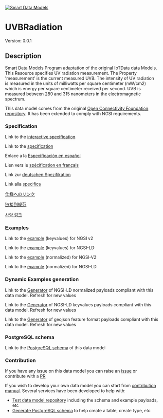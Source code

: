 [![Smart Data Models](https://smartdatamodels.org/wp-content/uploads/2022/01/SmartDataModels_logo.png "Logo")](https://smartdatamodels.org)
# UVBRadiation
Version: 0.0.1

## Description 

Smart Data Models Program adaptation of the original IoTData data Models. This Resource specifies UV radiation measurement. The Property 'measurement' is the current measured UVB. The intensity of UV radiation is measured in the units of milliwatts per square centimeter (mW/cm2) which is energy per square centimeter received per second. UVB is measured between 280 and 315 nanometers in the electromagnetic spectrum.

This data model comes from the original [Open Connectivity Foundation repository](https://github.com/openconnectivityfoundation/IoTDataModels). It has been extended to comply with NGSI requirements.
### Specification

Link to the [interactive specification](https://swagger.lab.fiware.org/?url=https://smart-data-models.github.io/dataModel.OCF/UVBRadiation/swagger.yaml)

Link to the [specification](https://github.com/smart-data-models/dataModel.OCF/blob/master/UVBRadiation/doc/spec.md)

Enlace a la [Especificación en español](https://github.com/smart-data-models/dataModel.OCF/blob/master/UVBRadiation/doc/spec_ES.md)

Lien vers le [spécification en français](https://github.com/smart-data-models/dataModel.OCF/blob/master/UVBRadiation/doc/spec_FR.md)

Link zur [deutschen Spezifikation](https://github.com/smart-data-models/dataModel.OCF/blob/master/UVBRadiation/doc/spec_DE.md)

Link alla [specifica](https://github.com/smart-data-models/dataModel.OCF/blob/master/UVBRadiation/doc/spec_IT.md)

[仕様へのリンク](https://github.com/smart-data-models/dataModel.OCF/blob/master/UVBRadiation/doc/spec_JA.md)

[链接到规范](https://github.com/smart-data-models/dataModel.OCF/blob/master/UVBRadiation/doc/spec_ZH.md)

[사양 링크](https://github.com/smart-data-models/dataModel.OCF/blob/master/UVBRadiation/doc/spec_KO.md)
### Examples

Link to the [example](https://smart-data-models.github.io/dataModel.OCF/UVBRadiation/examples/example.json) (keyvalues) for NGSI v2

Link to the [example](https://smart-data-models.github.io/dataModel.OCF/UVBRadiation/examples/example.jsonld) (keyvalues) for NGSI-LD

Link to the [example](https://smart-data-models.github.io/dataModel.OCF/UVBRadiation/examples/example-normalized.json) (normalized) for NGSI-V2

Link to the [example](https://smart-data-models.github.io/dataModel.OCF/UVBRadiation/examples/example-normalized.jsonld) (normalized) for NGSI-LD
### Dynamic Examples generation

Link to the [Generator](https://smartdatamodels.org/extra/ngsi-ld_generator.php?schemaUrl=https://raw.githubusercontent.com/smart-data-models/dataModel.OCF/master/UVBRadiation/schema.json&email=info@smartdatamodels.org) of NGSI-LD normalized payloads compliant with this data model. Refresh for new values

Link to the [Generator](https://smartdatamodels.org/extra/ngsi-ld_generator_keyvalues.php?schemaUrl=https://raw.githubusercontent.com/smart-data-models/dataModel.OCF/master/UVBRadiation/schema.json&email=info@smartdatamodels.org) of NGSI-LD keyvalues payloads compliant with this data model. Refresh for new values

Link to the [Generator](https://smartdatamodels.org/extra/geojson_features_generator.php?schemaUrl=https://raw.githubusercontent.com/smart-data-models/dataModel.OCF/master/UVBRadiation/schema.json&email=info@smartdatamodels.org) of geojson feature format payloads compliant with this data model. Refresh for new values
### PostgreSQL schema

Link to the [PostgreSQL schema](https://github.com/smart-data-models/dataModel.OCF/blob/master/UVBRadiation/schema.sql) of this data model
### Contribution

 If you have any issue on this data model you can raise an [issue](https://github.com/smart-data-models/dataModel.OCF/issues)  or contribute with a [PR](https://github.com/smart-data-models/dataModel.OCF/pulls)

 If you wish to develop your own data model you can start from [contribution manual](https://bit.ly/contribution_manual). Several services have been developed to help with: 
 - [Test data model repository](https://smartdatamodels.org/index.php/data-models-contribution-api/) including the schema and example payloads, etc
 - [Generate PostgreSQL schema](https://smartdatamodels.org/index.php/sql-service/) to help create a table, create type, etc